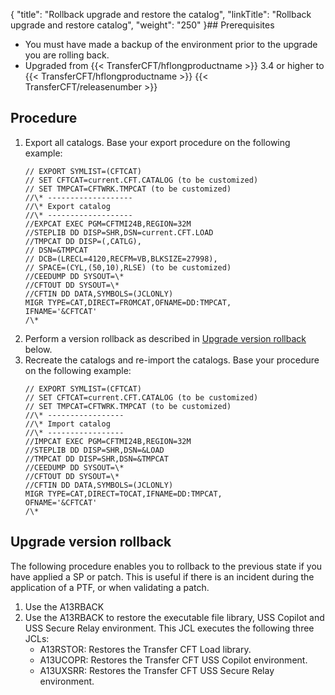{
    "title": "Rollback upgrade and restore the catalog",
    "linkTitle": "Rollback upgrade and restore catalog",
    "weight": "250"
}## Prerequisites

- You must have made a backup of the environment prior to the upgrade you are rolling back.
- Upgraded from {{< TransferCFT/hflongproductname >}} 3.4 or higher to {{< TransferCFT/hflongproductname >}} {{< TransferCFT/releasenumber >}}

## Procedure

1. Export all catalogs. Base your export procedure on the following example:  
    ```
    // EXPORT SYMLIST=(CFTCAT)
    // SET CFTCAT=current.CFT.CATALOG (to be customized)
    // SET TMPCAT=CFTWRK.TMPCAT (to be customized)
    //\* -------------------
    //\* Export catalog
    //\* -------------------
    //EXPCAT EXEC PGM=CFTMI24B,REGION=32M
    //STEPLIB DD DISP=SHR,DSN=current.CFT.LOAD
    //TMPCAT DD DISP=(,CATLG),
    // DSN=&TMPCAT
    // DCB=(LRECL=4120,RECFM=VB,BLKSIZE=27998),
    // SPACE=(CYL,(50,10),RLSE) (to be customized)
    //CEEDUMP DD SYSOUT=\*
    //CFTOUT DD SYSOUT=\*
    //CFTIN DD DATA,SYMBOLS=(JCLONLY)
    MIGR TYPE=CAT,DIRECT=FROMCAT,OFNAME=DD:TMPCAT,
    IFNAME='&CFTCAT'
    /\*
    ```
1. Perform a version rollback as described in [Upgrade version rollback](#Upgrade) below.
1. Recreate the catalogs and re-import the catalogs. Base your procedure on the following example:  
    ```
    // EXPORT SYMLIST=(CFTCAT)
    // SET CFTCAT=current.CFT.CATALOG (to be customized)
    // SET TMPCAT=CFTWRK.TMPCAT (to be customized)
    //\* -----------------
    //\* Import catalog
    //\* -----------------
    //IMPCAT EXEC PGM=CFTMI24B,REGION=32M
    //STEPLIB DD DISP=SHR,DSN=&LOAD
    //TMPCAT DD DISP=SHR,DSN=&TMPCAT
    //CEEDUMP DD SYSOUT=\*
    //CFTOUT DD SYSOUT=\*
    //CFTIN DD DATA,SYMBOLS=(JCLONLY)
    MIGR TYPE=CAT,DIRECT=TOCAT,IFNAME=DD:TMPCAT,
    OFNAME='&CFTCAT'
    /\*
    ```

<span id="Upgrade"></span>

## Upgrade version rollback

The following procedure enables you to rollback to the previous state if you have applied a SP or patch. This is useful if there is an incident during the application of a PTF, or when validating a patch.

1. Use the A13RBACK
1. Use the A13RBACK to restore the executable file library, USS Copilot and USS Secure Relay environment. This JCL executes the following three JCLs:
    -   A13RSTOR: Restores the Transfer CFT Load library.
    -   A13UCOPR: Restores the Transfer CFT USS Copilot environment.
    -   A13UXSRR: Restores the Transfer CFT USS Secure Relay environment.
